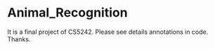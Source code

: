 # Animal_Recognition

It is a final project of CS5242. Please see details annotations in code. Thanks.
